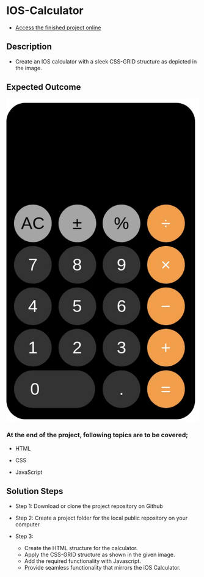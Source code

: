 # IOS-Calculator

- <a href="https://karamanburak.github.io/IOS-Calculator/" rel="noFollow">Access the finished project online</a>

## Description

- Create an IOS calculator with a sleek CSS-GRID structure as depicted in the image.

## Expected Outcome

![CSS-GRID & JS IOS CALCULATOR](./assets/003.gif)

### At the end of the project, following topics are to be covered;

- HTML

- CSS

- JavaScript

## Solution Steps

- Step 1: Download or clone the project repository on Github

- Step 2: Create a project folder for the local public repository on your computer

- Step 3:
  - Create the HTML structure for the calculator.
  - Apply the CSS-GRID structure as shown in the given image.
  - Add the required functionality with Javascript.
  - Provide seamless functionality that mirrors the iOS Calculator.
